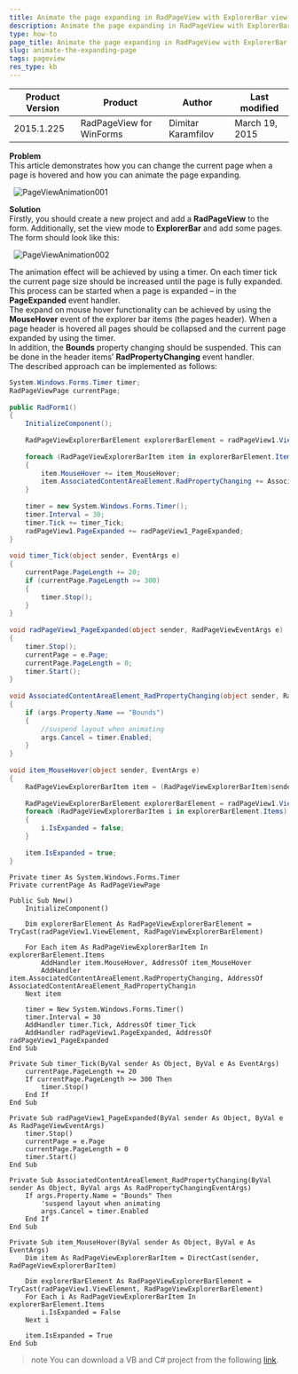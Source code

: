 ```yaml
---
title: Animate the page expanding in RadPageView with ExplorerBar view 
description: Animate the page expanding in RadPageView with ExplorerBar view . Check it now!
type: how-to
page_title: Animate the page expanding in RadPageView with ExplorerBar view 
slug: animate-the-expanding-page
tags: pageview
res_type: kb
---
```


|Product Version|Product|Author|Last modified|
|----|----|----|----|
|2015.1.225|RadPageView for WinForms|Dimitar Karamfilov|March 19, 2015|

**Problem**  
This article demonstrates how you can change the current page when a page is hovered and how you can animate the page expanding.  
 
 
![PageViewAnimation001](images/animate-the-expanding-page001.gif)  
   
**Solution**  
Firstly, you should create a new project and add a **RadPageView** to the form. Additionally, set the view mode to **ExplorerBar** and add some pages. The form should look like this:  
 
 
![PageViewAnimation002](images/animate-the-expanding-page002.png)  
   
The animation effect will be achieved by using a timer. On each timer tick the current page size should be increased until the page is fully expanded. This process can be started when a page is expanded – in the **PageExpanded** event handler.   
The expand on mouse hover functionality can be achieved by using the **MouseHover** event of the explorer bar items (the pages header). When a page header is hovered all pages should be collapsed and the current page expanded by using the timer.  
In addition, the **Bounds** property changing should be suspended. This can be done in the header items’ **RadPropertyChanging** event handler.  
The described approach can be implemented as follows:  
 
````C#
System.Windows.Forms.Timer timer;
RadPageViewPage currentPage;
 
public RadForm1()
{
    InitializeComponent();
 
    RadPageViewExplorerBarElement explorerBarElement = radPageView1.ViewElement as RadPageViewExplorerBarElement;
     
    foreach (RadPageViewExplorerBarItem item in explorerBarElement.Items)
    {
        item.MouseHover += item_MouseHover;
        item.AssociatedContentAreaElement.RadPropertyChanging += AssociatedContentAreaElement_RadPropertyChanging;
    }
 
    timer = new System.Windows.Forms.Timer();
    timer.Interval = 30;
    timer.Tick += timer_Tick;
    radPageView1.PageExpanded += radPageView1_PageExpanded;
}
 
void timer_Tick(object sender, EventArgs e)
{
    currentPage.PageLength += 20;
    if (currentPage.PageLength >= 300)
    {
        timer.Stop();
    }
}
 
void radPageView1_PageExpanded(object sender, RadPageViewEventArgs e)
{
    timer.Stop();
    currentPage = e.Page;
    currentPage.PageLength = 0;
    timer.Start();
}
 
void AssociatedContentAreaElement_RadPropertyChanging(object sender, RadPropertyChangingEventArgs args)
{
    if (args.Property.Name == "Bounds")
    {
        //suspend layout when animating
        args.Cancel = timer.Enabled;
    }
}
 
void item_MouseHover(object sender, EventArgs e)
{
    RadPageViewExplorerBarItem item = (RadPageViewExplorerBarItem)sender;
 
    RadPageViewExplorerBarElement explorerBarElement = radPageView1.ViewElement as RadPageViewExplorerBarElement;
    foreach (RadPageViewExplorerBarItem i in explorerBarElement.Items)
    {
        i.IsExpanded = false;
    }
 
    item.IsExpanded = true;
}

````
````VB.NET
Private timer As System.Windows.Forms.Timer
Private currentPage As RadPageViewPage
 
Public Sub New()
    InitializeComponent()
 
    Dim explorerBarElement As RadPageViewExplorerBarElement = TryCast(radPageView1.ViewElement, RadPageViewExplorerBarElement)
 
    For Each item As RadPageViewExplorerBarItem In explorerBarElement.Items
        AddHandler item.MouseHover, AddressOf item_MouseHover
        AddHandler item.AssociatedContentAreaElement.RadPropertyChanging, AddressOf AssociatedContentAreaElement_RadPropertyChangin
    Next item
 
    timer = New System.Windows.Forms.Timer()
    timer.Interval = 30
    AddHandler timer.Tick, AddressOf timer_Tick
    AddHandler radPageView1.PageExpanded, AddressOf radPageView1_PageExpanded
End Sub
 
Private Sub timer_Tick(ByVal sender As Object, ByVal e As EventArgs)
    currentPage.PageLength += 20
    If currentPage.PageLength >= 300 Then
        timer.Stop()
    End If
End Sub
 
Private Sub radPageView1_PageExpanded(ByVal sender As Object, ByVal e As RadPageViewEventArgs)
    timer.Stop()
    currentPage = e.Page
    currentPage.PageLength = 0
    timer.Start()
End Sub
 
Private Sub AssociatedContentAreaElement_RadPropertyChanging(ByVal sender As Object, ByVal args As RadPropertyChangingEventArgs)
    If args.Property.Name = "Bounds" Then
        'suspend layout when animating
        args.Cancel = timer.Enabled
    End If
End Sub
 
Private Sub item_MouseHover(ByVal sender As Object, ByVal e As EventArgs)
    Dim item As RadPageViewExplorerBarItem = DirectCast(sender, RadPageViewExplorerBarItem)
 
    Dim explorerBarElement As RadPageViewExplorerBarElement = TryCast(radPageView1.ViewElement, RadPageViewExplorerBarElement)
    For Each i As RadPageViewExplorerBarItem In explorerBarElement.Items
        i.IsExpanded = False
    Next i
 
    item.IsExpanded = True
End Sub

````
 
>note You can download a VB and C# project from the following [link](https://github.com/telerik/winforms-sdk/tree/master/PageView/PageViewAnimation).

